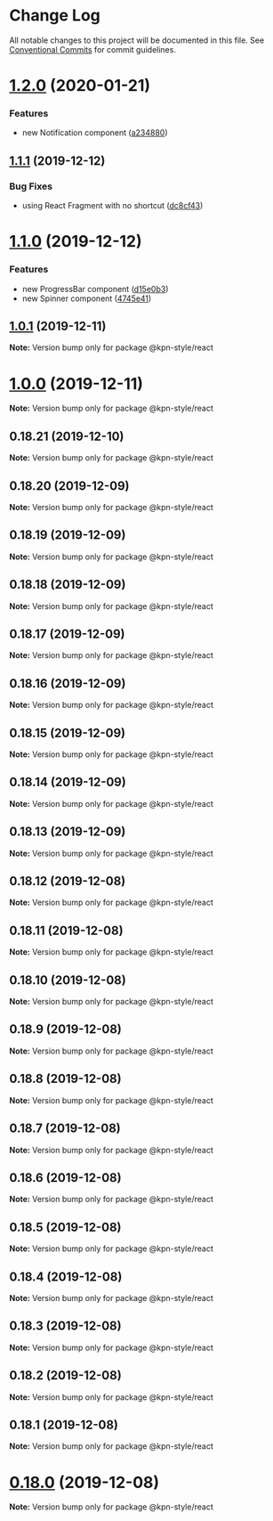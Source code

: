 # Change Log

All notable changes to this project will be documented in this file.
See [Conventional Commits](https://conventionalcommits.org) for commit guidelines.

# [1.2.0](https://github.com/kpn/kpn-style-react/compare/v1.1.1...v1.2.0) (2020-01-21)


### Features

* new Notification component ([a234880](https://github.com/kpn/kpn-style-react/commit/a234880d042537e30723c54d19aa4f8ba39d41bd))





## [1.1.1](https://github.com/kpn/kpn-style-react/compare/v1.1.0...v1.1.1) (2019-12-12)


### Bug Fixes

* using React Fragment with no shortcut ([dc8cf43](https://github.com/kpn/kpn-style-react/commit/dc8cf43123143123932e3e64b249a92b505a5968))





# [1.1.0](https://github.com/kpn/kpn-style-react/compare/v1.0.2...v1.1.0) (2019-12-12)


### Features

* new ProgressBar component ([d15e0b3](https://github.com/kpn/kpn-style-react/commit/d15e0b3b6720032665a4f01ac138e0dc629ee586))
* new Spinner component ([4745e41](https://github.com/kpn/kpn-style-react/commit/4745e410d571fd7c65cb3ab334e43f872c816b9f))





## [1.0.1](https://github.com/kpn/kpn-style-react/compare/v1.0.0...v1.0.1) (2019-12-11)

**Note:** Version bump only for package @kpn-style/react





# [1.0.0](https://github.com/kpn/kpn-style-react/compare/v0.18.21...v1.0.0) (2019-12-11)

**Note:** Version bump only for package @kpn-style/react





## 0.18.21 (2019-12-10)

**Note:** Version bump only for package @kpn-style/react





## 0.18.20 (2019-12-09)

**Note:** Version bump only for package @kpn-style/react





## 0.18.19 (2019-12-09)

**Note:** Version bump only for package @kpn-style/react





## 0.18.18 (2019-12-09)

**Note:** Version bump only for package @kpn-style/react





## 0.18.17 (2019-12-09)

**Note:** Version bump only for package @kpn-style/react





## 0.18.16 (2019-12-09)

**Note:** Version bump only for package @kpn-style/react





## 0.18.15 (2019-12-09)

**Note:** Version bump only for package @kpn-style/react





## 0.18.14 (2019-12-09)

**Note:** Version bump only for package @kpn-style/react





## 0.18.13 (2019-12-09)

**Note:** Version bump only for package @kpn-style/react





## 0.18.12 (2019-12-08)

**Note:** Version bump only for package @kpn-style/react





## 0.18.11 (2019-12-08)

**Note:** Version bump only for package @kpn-style/react





## 0.18.10 (2019-12-08)

**Note:** Version bump only for package @kpn-style/react





## 0.18.9 (2019-12-08)

**Note:** Version bump only for package @kpn-style/react





## 0.18.8 (2019-12-08)

**Note:** Version bump only for package @kpn-style/react





## 0.18.7 (2019-12-08)

**Note:** Version bump only for package @kpn-style/react





## 0.18.6 (2019-12-08)

**Note:** Version bump only for package @kpn-style/react





## 0.18.5 (2019-12-08)

**Note:** Version bump only for package @kpn-style/react





## 0.18.4 (2019-12-08)

**Note:** Version bump only for package @kpn-style/react





## 0.18.3 (2019-12-08)

**Note:** Version bump only for package @kpn-style/react





## 0.18.2 (2019-12-08)

**Note:** Version bump only for package @kpn-style/react





## 0.18.1 (2019-12-08)

**Note:** Version bump only for package @kpn-style/react





# [0.18.0](https://github.com/kpn/kpn-style-react/compare/v0.17.0...v0.18.0) (2019-12-08)

**Note:** Version bump only for package @kpn-style/react
